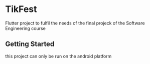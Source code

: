 # TikFest

Flutter project to fulfil the needs of the final projeck of the Software Engineering course

## Getting Started

this project can only be run on the android platform

